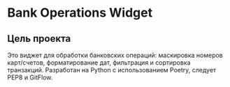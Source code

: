 # Bank Operations Widget

## Цель проекта
Это виджет для обработки банковских операций:
маскировка номеров карт/счетов, форматирование дат,
фильтрация и сортировка транзакций.
Разработан на Python с использованием Poetry, следует PEP8 и GitFlow.


